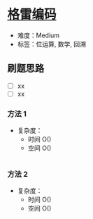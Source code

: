 # [格雷编码](https://leetcode-cn.com/problems/gray-code/)

- 难度：Medium
- 标签：位运算, 数学, 回溯

## 刷题思路

- [ ] xx
- [ ] xx

### 方法 1

- 复杂度：
    - 时间 O()
    - 空间 O()

``` js

```

### 方法 2

- 复杂度：
    - 时间 O()
    - 空间 O()

``` js

```
